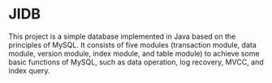 # JIDB
 This project is a simple database implemented in Java based on the principles of MySQL. It consists of five modules (transaction module, data module, version module, index module, and table module) to achieve some basic functions of MySQL, such as data operation, log recovery, MVCC, and index query.
